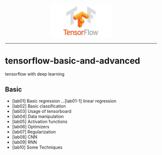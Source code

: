 <p align="center"><img width="40%" src="Basic/image/tensorflow_logo.jpeg" /></p>

--------------------------------------------------------------------------------

# tensorflow-basic-and-advanced
tensorflow with deep learning 

## Basic

* [lab01] Basic regression
...[lab01-1] linear regression 
* [lab02] Basic classification 
* [lab03] Usage of tensorboard
* [lab04] Data manipulation
* [lab05] Activation functions
* [lab06] Optimizers
* [lab07] Regularization
* [lab08] CNN
* [lab09] RNN
* [lab10] Some Techniques
